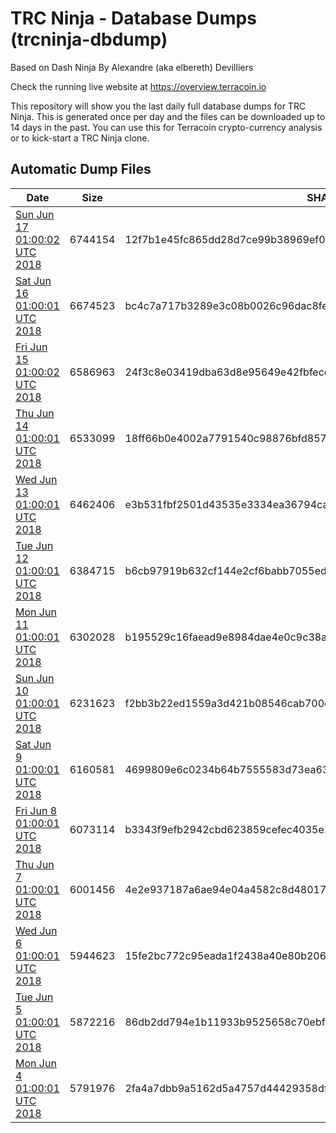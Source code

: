 # TRC Ninja - Database Dumps (trcninja-dbdump)
Based on Dash Ninja By Alexandre (aka elbereth) Devilliers

Check the running live website at https://overview.terracoin.io

This repository will show you the last daily full database dumps for TRC Ninja. This is generated once per day and the files can be downloaded up to 14 days in the past.
You can use this for Terracoin crypto-currency analysis or to kick-start a TRC Ninja clone.


## Automatic Dump Files
| Date | Size | SHA256 |
|--|--|--|
| [Sun Jun 17 01:00:02 UTC 2018](https://transfer.sh/J9QfS/trcninja-dbdump-20180617010002.tar.bz2) | 6744154 | 12f7b1e45fc865dd28d7ce99b38969ef09f5c228c8fba77ce4b4c3efac35d209 | 
| [Sat Jun 16 01:00:01 UTC 2018](https://transfer.sh/Butzm/trcninja-dbdump-20180616010001.tar.bz2) | 6674523 | bc4c7a717b3289e3c08b0026c96dac8fe87f9cc7ceea8a9043d94feb626a3a58 | 
| [Fri Jun 15 01:00:02 UTC 2018](https://transfer.sh/TkxD6/trcninja-dbdump-20180615010002.tar.bz2) | 6586963 | 24f3c8e03419dba63d8e95649e42fbfeccb2ad01395e0ab7bd2d3eb80b96b481 | 
| [Thu Jun 14 01:00:01 UTC 2018](https://transfer.sh/9GRso/trcninja-dbdump-20180614010001.tar.bz2) | 6533099 | 18ff66b0e4002a7791540c98876bfd85707166e1c29a661b1c15a7dcc77fc750 | 
| [Wed Jun 13 01:00:01 UTC 2018](https://transfer.sh/bwVDu/trcninja-dbdump-20180613010001.tar.bz2) | 6462406 | e3b531fbf2501d43535e3334ea36794caf3160269b4e6b09516a88c3c560b8e6 | 
| [Tue Jun 12 01:00:01 UTC 2018](https://transfer.sh/bCyky/trcninja-dbdump-20180612010001.tar.bz2) | 6384715 | b6cb97919b632cf144e2cf6babb7055ed7038fe0a2881e347e623678e0c41476 | 
| [Mon Jun 11 01:00:01 UTC 2018](https://transfer.sh/Bbp4t/trcninja-dbdump-20180611010001.tar.bz2) | 6302028 | b195529c16faead9e8984dae4e0c9c38add2b9f9a95b2823d853681943d200de | 
| [Sun Jun 10 01:00:01 UTC 2018](https://transfer.sh/6YqkQ/trcninja-dbdump-20180610010001.tar.bz2) | 6231623 | f2bb3b22ed1559a3d421b08546cab700e73948140c39d372db7211600af68c86 | 
| [Sat Jun  9 01:00:01 UTC 2018](https://transfer.sh/GssDF/trcninja-dbdump-20180609010001.tar.bz2) | 6160581 | 4699809e6c0234b64b7555583d73ea6321cb6878acec6ba81c3851219b3610d6 | 
| [Fri Jun  8 01:00:01 UTC 2018](https://transfer.sh/Widdk/trcninja-dbdump-20180608010001.tar.bz2) | 6073114 | b3343f9efb2942cbd623859cefec4035e1c2139558ae43bf8b9be99d7fd299c5 | 
| [Thu Jun  7 01:00:01 UTC 2018](https://transfer.sh/npZr7/trcninja-dbdump-20180607010001.tar.bz2) | 6001456 | 4e2e937187a6ae94e04a4582c8d48017076f79b5d88b699c8575a12af2605afd | 
| [Wed Jun  6 01:00:01 UTC 2018](https://transfer.sh/3EZ1W/trcninja-dbdump-20180606010001.tar.bz2) | 5944623 | 15fe2bc772c95eada1f2438a40e80b20683bd526ba56c5eacffb56426cdbf06f | 
| [Tue Jun  5 01:00:01 UTC 2018](https://transfer.sh/5ahPa/trcninja-dbdump-20180605010001.tar.bz2) | 5872216 | 86db2dd794e1b11933b9525658c70ebf211938f025ea6bc1fc5c15549e27392a | 
| [Mon Jun  4 01:00:01 UTC 2018](https://transfer.sh/5gskO/trcninja-dbdump-20180604010001.tar.bz2) | 5791976 | 2fa4a7dbb9a5162d5a4757d44429358dffab0c610deab4c3567bbd3b5e7685fe | 
